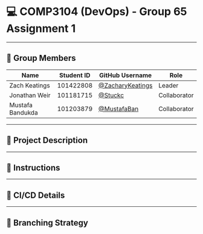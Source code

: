 # 💻 COMP3104 (DevOps) - Group 65 Assignment 1

---

## 👥 Group Members

| Name           | Student ID | GitHub Username                               | Role |
| -------------- | ---------- | --------------------------------------------- | ---- |
| Zach Keatings  | 101422808  | [@ZacharyKeatings](https://github.com/ZacharyKeatings) | Leader |
| Jonathan Weir  | 101181715  | [@Stuckc](https://github.com/Stuckc) | Collaborator |
| Mustafa Bandukda | 101203879 | [@MustafaBan](https://github.com/Mustafaban) | Collaborator |
---

## 📝 Project Description



---

## 📜 Instructions



---

## 🚀 CI/CD Details



---

## 🌲 Branching Strategy



